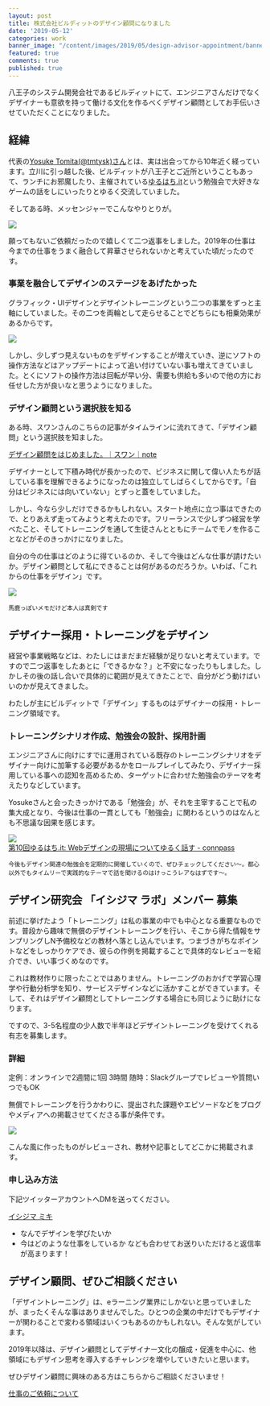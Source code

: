 ```yaml
---
layout: post
title: 株式会社ビルディットのデザイン顧問になりました
date: '2019-05-12'
categories: work
banner_image: "/content/images/2019/05/design-advisor-appointment/banner.png"
featured: true
comments: true
published: true
---
```


八王子のシステム開発会社であるビルディットにて、エンジニアさんだけでなくデザイナーも意欲を持って働ける文化を作るべくデザイン顧問としてお手伝いさせていただくことになりました。

<!--more-->

## 経緯
代表の[Yosuke Tomita(@tmtysk)さん](https://twitter.com/tmtysk)とは、実は出会ってから10年近く経っています。立川に引っ越した後、ビルディットが八王子とご近所ということもあって、ランチにお邪魔したり、主催されている[ゆるはち.it](https://yuruhachi-it.connpass.com/)という勉強会で大好きなゲームの話をしにいったりとゆるく交流していました。

そしてある時、メッセンジャーでこんなやりとりが。

![](/blog/content/images/2019/05/design-advisor-appointment/01.png)

願ってもないご依頼だったので嬉しくて二つ返事をしました。2019年の仕事は今までの仕事をうまく融合して昇華させられないかと考えていた頃だったのです。

### 事業を融合してデザインのステージをあげたかった

グラフィック・UIデザインとデザイントレーニングという二つの事業をずっと主軸にしていました。その二つを両輪として走らせることでどちらにも相乗効果があるからです。

![](/blog/content/images/2019/05/design-advisor-appointment/02.png)

しかし、少しずつ見えないものをデザインすることが増えていき、逆にソフトの操作方法などはアップデートによって追い付けていない事も増えてきていました。とくにソフトの操作方法は回転が早い分、需要も供給も多いので他の方にお任せした方が良いなと思うようになりました。

### デザイン顧問という選択肢を知る

ある時、スワンさんのこちらの記事がタイムラインに流れてきて、「デザイン顧問」という選択肢を知ました。

[デザイン顧問をはじめました。｜スワン｜note](https://note.mu/shiratoriyurie/n/nba9029ab30ed)

デザイナーとして下積み時代が長かったので、ビジネスに関して偉い人たちが話している事を理解できるようになったのは独立してしばらくしてからです。「自分はビジネスには向いていない」とずっと蓋をしていました。

しかし、今なら少しだけできるかもしれない。スタート地点に立つ事はできたので、とりあえず走ってみようと考えたのです。フリーランスで少しずつ経営を学べたこと、そしてトレーニングを通して生徒さんとともにチームでモノを作ることなどがそのきっかけになりました。

自分の今の仕事はどのように得ているのか、そして今後はどんな仕事が請けたいか。デザイン顧問として私にできることは何があるのだろうか。いわば、「これからの仕事をデザイン」です。

![](/blog/content/images/2019/05/design-advisor-appointment/03.png)

<small>馬鹿っぽいメモだけど本人は真剣です</small>

## デザイナー採用・トレーニングをデザイン

経営や事業戦略などは、わたしにはまだまだ経験が足りないと考えています。ですので二つ返事をしたあとに「できるかな？」と不安になったりもしました。しかしその後の話し合いで具体的に範囲が見えてきたことで、自分がどう動けばいいのかが見えてきました。

わたしが主にビルディットで「デザイン」するものはデザイナーの採用・トレーニング領域です。

### トレーニングシナリオ作成、勉強会の設計、採用計画
エンジニアさんに向けにすでに運用されている既存のトレーニングシナリオをデザイナー向けに加筆する必要があるかをロールプレイしてみたり、デザイナー採用している事への認知を高めるため、ターゲットに合わせた勉強会のテーマを考えたりなどしています。

Yosukeさんと会ったきっかけである「勉強会」が、それを主宰することで私の集大成となり、今後は仕事の一貫としても「勉強会」に関わるというのはなんとも不思議な因果を感じます。

[![](/blog/content/images/2019/05/design-advisor-appointment/04.png)](https://yuruhachi-it.connpass.com/event/129276/)<br>
[第10回ゆるはち.it: Webデザインの現場についてゆるく話す - connpass](https://yuruhachi-it.connpass.com/event/129276/)

<small>今後もデザイン関連の勉強会を定期的に開催していくので、ぜひチェックしてください〜。都心以外でもタイムリーで実践的なテーマで話を聞けるのはけっこうレアなはずです〜。 </small>

## デザイン研究会 「イシジマ ラボ」メンバー 募集

前述に挙げたよう「トレーニング」は私の事業の中でも中心となる重要なものです。普段から趣味で無償のデザイントレーニングを行い、そこから得た情報をサンプリングしN予備校などの教材へ落とし込んでいます。つまづきがちなポイントなどをしっかりケアでき、彼らの作例を掲載することで具体的なレビューを紹介でき、いい事づくめなのです。

これは教材作りに限ったことではありません。トレーニングのおかげで学習心理学や行動分析学を知り、サービスデザインなどに活かすことができています。そして、それはデザイン顧問としてトレーニングする場合にも同じように助けになります。

ですので、3-5名程度の少人数で半年ほどデザイントレーニングを受けてくれる有志を募集します。

### 詳細
定例：オンラインで2週間に1回 3時間
随時：Slackグループでレビューや質問いつでもOK

無償でトレーニングを行うかわりに、提出された課題やエピソードなどをブログやメディアへの掲載させてくださる事が条件です。

![](/blog/content/images/2019/05/design-advisor-appointment/05.jpg)

こんな風に作ったものがレビューされ、教材や記事としてどこかに掲載されます。

### 申し込み方法
下記ツイッターアカウントへDMを送ってください。

[イシジマ ミキ](https://twitter.com/woopsdez)

* なんでデザインを学びたいか
* 今はどのような仕事をしているか
なども合わせてお送りいただけると返信率が高まります！

## デザイン顧問、ぜひご相談ください
「デザイントレーニング」は、eラーニング業界にしかないと思っていましたが、まったくそんな事はありませんでした。ひとつの企業の中だけでもデザイナーが関わることで変わる領域はいくつもあるのかもしれない。そんな気がしています。

2019年以降は、デザイン顧問としてデザイナー文化の醸成・促進を中心に、他領域にもデザイン思考を導入するチャレンジを増やしていきたいと思います。

ぜひデザイン顧問に興味のある方はこちらからご相談くださいませ！

[仕事のご依頼について](https://mikiishijima.com/work/)
